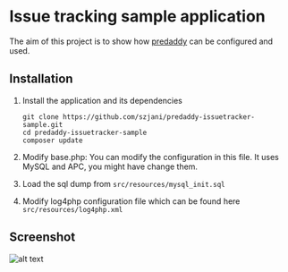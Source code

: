 Issue tracking sample application
=================================

The aim of this project is to show how [predaddy](https://github.com/szjani/predaddy) can be configured and used.

Installation
------------

1. Install the application and its dependencies

   ```
   git clone https://github.com/szjani/predaddy-issuetracker-sample.git
   cd predaddy-issuetracker-sample
   composer update
   ```
2. Modify base.php: You can modify the configuration in this file. It uses MySQL and APC, you might have change them.
3. Load the sql dump from `src/resources/mysql_init.sql`
4. Modify log4php configuration file which can be found here `src/resources/log4php.xml`

Screenshot
----------

![alt text](https://raw.github.com/szjani/predaddy-issuetracker-sample/master/issuetracker.png "Screenshot")